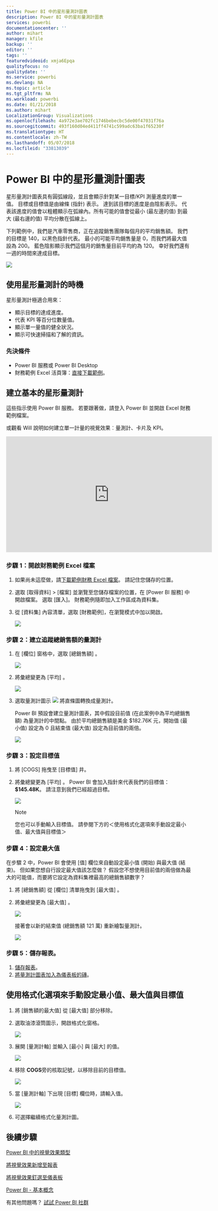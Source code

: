 ```yaml
---
title: Power BI 中的星形量測計圖表
description: Power BI 中的星形量測計圖表
services: powerbi
documentationcenter: ''
author: mihart
manager: kfile
backup: ''
editor: ''
tags: ''
featuredvideoid: xmja6Epqa
qualityfocus: no
qualitydate: ''
ms.service: powerbi
ms.devlang: NA
ms.topic: article
ms.tgt_pltfrm: NA
ms.workload: powerbi
ms.date: 01/21/2018
ms.author: mihart
LocalizationGroup: Visualizations
ms.openlocfilehash: 4a972e3ae702fc1746bebecbc5de00f47031f76a
ms.sourcegitcommit: 493f160d04ed411ff4741c599adc63ba1f65230f
ms.translationtype: HT
ms.contentlocale: zh-TW
ms.lasthandoff: 05/07/2018
ms.locfileid: "33813039"
---
```

# <a name="radial-gauge-charts-in-power-bi"></a>Power BI 中的星形量測計圖表
星形量測計圖表具有圓弧線段，並且會顯示針對某一目標/KPI 測量進度的單一值。  目標或目標值是由線條 (指針) 表示。 達到該目標的進度是由陰影表示。  代表該進度的值會以粗體顯示在弧線內。所有可能的值會從最小 (最左邊的值) 到最大 (最右邊的值) 平均分散在弧線上。

下列範例中，我們是汽車零售商，正在追蹤銷售團隊每個月的平均銷售額。 我們的目標是 140，以黑色指針代表。  最小的可能平均銷售量是 0，而我們將最大值設為 200。  藍色陰影顯示我們這個月的銷售量目前平均約為 120。 幸好我們還有一週的時間來達成目標。

![](media/power-bi-visualization-radial-gauge-charts/gauge_m.png)

## <a name="when-to-use-a-radial-gauge"></a>使用星形量測計的時機
星形量測計極適合用來：

* 顯示目標的達成進度。
* 代表 KPI 等百分位數量值。
* 顯示單一量值的健全狀況。
* 顯示可快速掃描和了解的資訊。

### <a name="prerequisites"></a>先決條件
 - Power BI 服務或 Power BI Desktop
 - 財務範例 Excel 活頁簿：[直接下載範例](http://go.microsoft.com/fwlink/?LinkID=521962)。

## <a name="create-a-basic-radial-gauge"></a>建立基本的星形量測計
這些指示使用 Power BI 服務。 若要跟著做，請登入 Power BI 並開啟 Excel 財務範例檔案。  

或觀看 Will 說明如何建立單一計量的視覺效果︰量測計、卡片及 KPI。

<iframe width="560" height="315" src="https://www.youtube.com/embed/xmja6EpqaO0?list=PL1N57mwBHtN0JFoKSR0n-tBkUJHeMP2cP" frameborder="0" allowfullscreen></iframe>

### <a name="step-1-open-the-financial-sample-excel-file"></a>步驟 1：開啟財務範例 Excel 檔案
1. 如果尚未這麼做，請[下載範例財務 Excel 檔案](sample-financial-download.md)。 請記住您儲存的位置。

2. 選取 [取得資料] \> [檔案] 並瀏覽至您儲存檔案的位置，在 [Power BI 服務] 中開啟檔案。 選取 [匯入]。 財務範例隨即加入工作區成為資料集。

3. 從 [資料集] 內容清單，選取 [財務範例]，在瀏覽模式中加以開啟。

    ![](media/power-bi-visualization-radial-gauge-charts/power-bi-dataset.png)

### <a name="step-2-create-a-gauge-to-track-gross-sales"></a>步驟 2：建立追蹤總銷售額的量測計
1. 在 [欄位]  窗格中，選取 [總銷售額] 。
   
   ![](media/power-bi-visualization-radial-gauge-charts/grosssalesvalue_new.png)
2. 將彙總變更為 [平均] 。
   
   ![](media/power-bi-visualization-radial-gauge-charts/changetoaverage_new.png)
3. 選取量測計圖示 ![](media/power-bi-visualization-radial-gauge-charts/gaugeicon_new.png) 將直條圖轉換成量測計。
   
   Power BI 預設會建立量測計圖表，其中假設目前值 (在此案例中為平均總銷售額) 為量測計的中間點。 由於平均總銷售額是美金 $182.76K 元，開始值 (最小值) 設定為 0 且結束值 (最大值) 設定為目前值的兩倍。
   
   ![](media/power-bi-visualization-radial-gauge-charts/gauge_no_target.png)

### <a name="step-3-set-a-target-value"></a>步驟 3：設定目標值
1. 將 [COGS]  拖曳至 [目標值]  井。
2. 將彙總變更為 [平均] 。
   Power BI 會加入指針來代表我們的目標值：**$145.48K**。 請注意到我們已經超過目標。
   
   ![](media/power-bi-visualization-radial-gauge-charts/gaugeinprogress_new.png)
   
   > [!NOTE]
   > 您也可以手動輸入目標值。  請參閱下方的＜使用格式化選項來手動設定最小值、最大值與目標值＞
   > 
   > 

### <a name="step-4-set-a-maximum-value"></a>步驟 4：設定最大值
在步驟 2 中，Power BI 會使用 [值] 欄位來自動設定最小值 (開始) 與最大值 (結束)。  但如果您想自行設定最大值該怎麼做？  假設您不想使用目前值的兩倍做為最大的可能值，而要將它設定為資料集裡最高的總銷售額數字？ 

1. 將 [總銷售額]  從 [欄位]  清單拖曳到 [最大值]  。
2. 將彙總變更為 [最大值] 。
   
   ![](media/power-bi-visualization-radial-gauge-charts/setmaximum_new.png)
   
   接著會以新的結束值 (總銷售額 121 萬) 重新繪製量測計。
   
   ![](media/power-bi-visualization-radial-gauge-charts/power-bi-final-gauge.png)

### <a name="step-5-save-your-report"></a>步驟 5：儲存報表。
1. [儲存報表](service-report-save.md)。
2. [將量測計圖表加入為儀表板的磚](service-dashboard-tiles.md)。 

## <a name="use-formatting-options-to-manually-set-minimum-maximum-and-target-values"></a>使用格式化選項來手動設定最小值、最大值與目標值
1. 將 [銷售額的最大值]  從 [最大值]  部分移除。
2. 選取油漆滾筒圖示，開啟格式化窗格。
   
   ![](media/power-bi-visualization-radial-gauge-charts/power-bi-roller.png)
3. 展開 [量測計軸]  並輸入 [最小]  與 [最大] 的值。
   
    ![](media/power-bi-visualization-radial-gauge-charts/power-bi-gauge-axis.png)
4. 移除 **COGS**旁的核取記號，以移除目前的目標值。
   
    ![](media/power-bi-visualization-radial-gauge-charts/pbi_remove_target.png)
5. 當 [量測計軸]  下出現 [目標] 欄位時，請輸入值。
   
    ![](media/power-bi-visualization-radial-gauge-charts/power-bi-gauge-target.png)
6. 可選擇繼續格式化量測計圖。

## <a name="next-steps"></a>後續步驟
[Power BI 中的視覺效果類型](power-bi-visualization-types-for-reports-and-q-and-a.md)

[將視覺效果新增至報表](power-bi-report-add-visualizations-i.md)

[將視覺效果釘選至儀表板](service-dashboard-pin-tile-from-report.md)

[Power BI - 基本概念](service-basic-concepts.md)

有其他問題嗎？ [試試 Power BI 社群](http://community.powerbi.com/)

